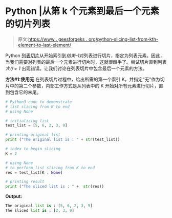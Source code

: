 # Python |从第 k 个元素到最后一个元素的切片列表

> 原文:[https://www . geesforgeks . org/python-slicing-list-from-kth-element-to-last-element/](https://www.geeksforgeeks.org/python-slicing-list-from-kth-element-to-last-element/)

Python [列表切片](https://www.geeksforgeeks.org/python-list-comprehension-and-slicing/)从开始索引到*结束–1*对列表进行切片，指定为列表元素。因此，当我们需要对列表的最后一个元素进行切片时，这就很棘手了。尝试切片直到列表*大小+ 1* 出现错误。让我们讨论在列表切片中包含最后一个元素的方法。

**方法#1:使用无**
在列表切片过程中，给出所需的第一个索引 K，并指定“无”作为切片中的第二个参数，内部工作方式是从列表中的 K 开始对所有元素进行切片，直到包含它的末尾。

```py
# Python3 code to demonstrate 
# list slicing from K to end
# using None

# initializing list
test_list = [5, 6, 2, 3, 9]

# printing original list
print ("The original list is : " + str(test_list))

# index to begin slicing
K = 2

# using None 
# to perform list slicing from K to end
res = test_list[K : None]

# printing result 
print ("The sliced list is : " +  str(res))
```

**Output:**

```py
The original list is : [5, 6, 2, 3, 9]
The sliced list is : [2, 3, 9]

```